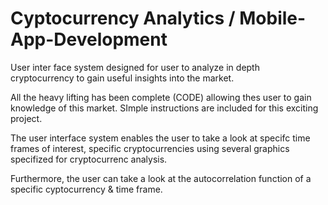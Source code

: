 # Cyptocurrency Analytics / Mobile-App-Development
User inter face system designed for user to analyze in depth cryptocurrency to gain useful insights into the market.

All the heavy lifting has been complete (CODE) allowing thes user to gain knowledge of this market.
SImple instructions are included for this exciting project.

The user interface system enables the user to take a look at specifc time frames of interest, specific cryptocurrencies using several graphics specifized for 
cryptocurrenc analysis.

Furthermore, the user can take a look at the autocorrelation function of a specific cyptocurrency & time frame.



